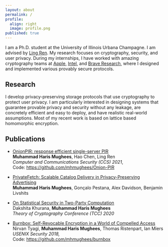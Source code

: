 ```yaml
---
layout: about
permalink: /
profile:
  align: right
  image: profile.png
published: true
---
```


I am a Ph.D. student at the University of Illinois Urbana Champagne. I am advised by [Ling Ren](https://sites.google.com/view/renling). My research focuses on cryptography, security, and user privacy. During my internships, I have worked with amazing cryptography teams at [Apple](https://www.apple.com), [Intel](https://www.intel.com/content/www/us/en/developer/articles/technical/introducing-intel-hexl.html), and [Brave Research](https://brave.com/research/), where I designed and implemented various provably secure protocols.

## Research

 I develop privacy-preserving storage protocols that use cryptography to protect user privacy. I am particularly interested in designing systems that guarantee provable privacy and security without any leakage, are concretely efficient and easy to deploy, and have realistic real-world assumptions. Most of my recent work is based on lattice based homomorphic encryption.

## Publications

- [OnionPIR: response efficient single-server PIR](https://dl.acm.org/doi/abs/10.1145/3460120.3485381?casa_token=6SS2B61Ci8EAAAAA:MjC1TSdtTrYwLFPQlhQo4h0LH1Uetk4lp3_m6byNa6UzG2VHoKO1adnYOTZ6nZEx3lIZX3jEASnQaQ)    
**Muhammad Haris Mughees**, Hao Chen, Ling Ren   
*Computer and Communications Security (CCS) 2021*,  
Code: https://github.com/mhmughees/Onion-PIR

- [PrivateFetch: Scalable Catalog Delivery in Privacy-Preserving Advertising](https://arxiv.org/abs/2109.08189)  
**Muhammad Haris Mughees**, Gonçalo Pestana, Alex Davidson, Benjamin Livshits

- [On Statistical Security in Two-Party Computation](https://eprint.iacr.org/2020/1428)  
Dakshita Khurana, **Muhammad Haris Mughees**  
*Theory of Cryptography Conference (TCC) 2020*

- [Burnbox: Self-Revocable Encryption in a World of Compelled Access](https://www.usenix.org/conference/usenixsecurity18/presentation/tyagi)  
Nirvan Tyagi,  **Muhammad Haris Mughees**, Thomas Ristenpart, Ian Miers  
*USENIX Security 2018,*  
Code: https://github.com/mhmughees/burnbox
